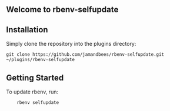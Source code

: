 ## Welcome to rbenv-selfupdate

## Installation

Simply clone the repository into the plugins directory:

    git clone https://github.com/jamandbees/rbenv-selfupdate.git ~/plugins/rbenv-selfupdate


## Getting Started

To update rbenv, run:

        rbenv selfupdate
